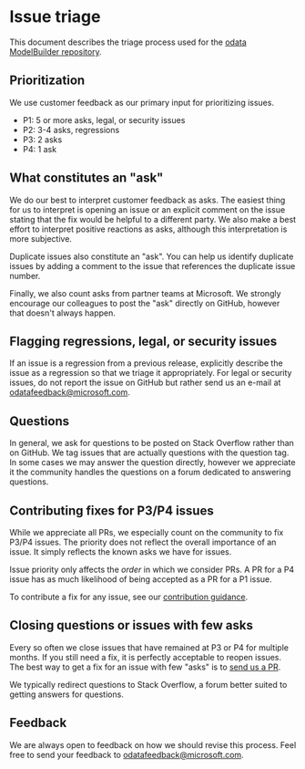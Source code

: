 # Issue triage

This document describes the triage process used for the [odata ModelBuilder repository](https://github.com/OData/ModelBuilder).

## Prioritization

We use customer feedback as our primary input for prioritizing issues.

* P1: 5 or more asks, legal, or security issues
* P2: 3-4 asks, regressions
* P3: 2 asks
* P4: 1 ask

## What constitutes an "ask"

We do our best to interpret customer feedback as asks. The easiest thing for us to interpret is opening an issue or an explicit comment on the issue stating that the fix would be helpful to a different party. We also make a best effort to interpret positive reactions as asks, although this interpretation is more subjective.

Duplicate issues also constitute an "ask". You can help us identify duplicate issues by adding a comment to the issue that references the duplicate issue number.

Finally, we also count asks from partner teams at Microsoft. We strongly encourage our colleagues to post the "ask" directly on GitHub, however that doesn't always happen.

## Flagging regressions, legal, or security issues

If an issue is a regression from a previous release, explicitly describe the issue as a regression so that we triage it appropriately. For legal or security issues, do not report the issue on GitHub but rather send us an e-mail at odatafeedback@microsoft.com.

## Questions

In general, we ask for questions to be posted on Stack Overflow rather than on GitHub. We tag issues that are actually questions with the question tag. In some cases we may answer the question directly, however we appreciate it the community handles the questions on a forum dedicated to answering questions.

## Contributing fixes for P3/P4 issues

While we appreciate all PRs, we especially count on the community to fix P3/P4 issues. The priority does not reflect the overall importance of an issue. It simply reflects the known asks we have for issues.

Issue priority only affects the *order* in which we consider PRs. A PR for a P4 issue has as much likelihood of being accepted as a PR for a P1 issue.

To contribute a fix for any issue, see our [contribution guidance][contributing].

## Closing questions or issues with few asks

Every so often we close issues that have remained at P3 or P4 for multiple months. If you still need a fix, it is perfectly acceptable to reopen issues. The best way to get a fix for an issue with few "asks" is to [send us a PR][contributing].

We typically redirect questions to Stack Overflow, a forum better suited to getting answers for questions.

## Feedback

We are always open to feedback on how we should revise this process. Feel free to send your feedback to odatafeedback@microsoft.com.

[odata.net repository]: https://github.com/OData/ModelBuilder
[contributing]: https://github.com/OData/ModelBuilder/blob/master/.github/CONTRIBUTING.md